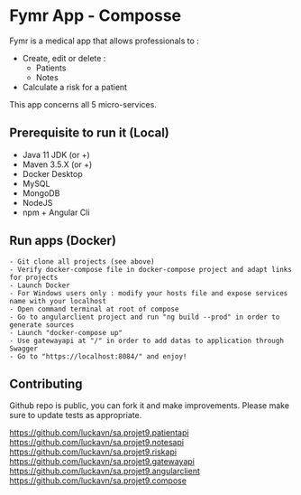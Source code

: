 # Fymr App - Composse

Fymr is a medical app that allows professionals to : 
- Create, edit or delete :
    - Patients
    - Notes
- Calculate a risk for a patient
    
This app concerns all 5 micro-services.

## Prerequisite to run it (Local)

- Java 11 JDK (or +)
- Maven 3.5.X (or +)
- Docker Desktop
- MySQL
- MongoDB 
- NodeJS
- npm + Angular Cli

## Run apps (Docker)

```
- Git clone all projects (see above)
- Verify docker-compose file in docker-compose project and adapt links for projects
- Launch Docker 
- For Windows users only : modify your hosts file and expose services name with your localhost
- Open command terminal at root of compose
- Go to angularclient project and run "ng build --prod" in order to generate sources
- Launch "docker-compose up"
- Use gatewayapi at "/" in order to add datas to application through Swagger
- Go to "https://localhost:8084/" and enjoy!

```

## Contributing
Github repo is public, you can fork it and make improvements.
Please make sure to update tests as appropriate.

https://github.com/luckavn/sa.projet9.patientapi
https://github.com/luckavn/sa.projet9.notesapi
https://github.com/luckavn/sa.projet9.riskapi
https://github.com/luckavn/sa.projet9.gatewayapi
https://github.com/luckavn/sa.projet9.angularclient
https://github.com/luckavn/sa.projet9.compose